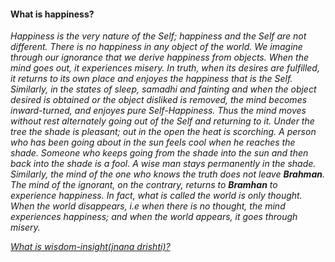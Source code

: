 #### What is happiness?

_Happiness is the very nature of the Self; happiness and the Self are not different. There is no happiness in any object of the world. We imagine through our ignorance that we derive happiness from objects. When the mind goes out, it experiences misery. In truth, when its desires are fulfilled, it returns to its own place and enjoyes the happiness that is the Self. Similarly, in the states of sleep, samadhi and fainting and when the object desired is obtained or the object disliked is removed, the mind becomes inward-turned, and enjoyes pure Self-Happiness. Thus the mind moves without rest alternately going out of the Self and returning to it. Under the tree the shade is pleasant; out in the open the heat is scorching. A person who has been going about in the sun feels cool when he reaches the shade. Someone who keeps going from the shade into the sun and then back into the shade is a fool. A wise man stays permanently in the shade. Similarly, the mind of the one who knows the truth does not leave **Brahman**. The mind of the ignorant, on the contrary, returns to **Bramhan** to experience happiness. In fact, what is called the world is only thought. When the world disappears, i.e when there is no thought, the mind experiences happiness; and when the world appears, it goes through misery._

[_What is wisdom-insight(jnana drishti)?_](Question25.md)
